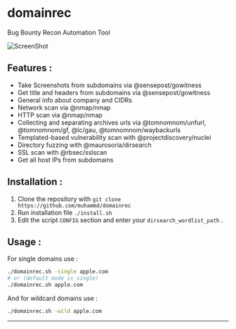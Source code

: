 # domainrec
Bug Bounty Recon Automation Tool

![ScreenShot](https://imgur.com/a/meBdtzA)


## Features :
- Take Screenshots from subdomains via @sensepost/gowitness
- Get title and headers from subdomains via @sensepost/gowitness
- General info about company and CIDRs
- Network scan via @nmap/nmap
- HTTP scan via @nmap/nmap
- Collecting and separating archives urls via @tomnomnom/unfurl, @tomnomnom/gf, @lc/gau, @tomnomnom/waybackurls
- Templated-based vulnerability scan with @projectdiscovery/nuclei
- Directory fuzzing with @maurosoria/dirsearch
- SSL scan with @rbsec/sslscan
- Get all host IPs from subdomains

## Installation :
1. Clone the repository with `git clone https://github.com/muhammd/domainrec`
2. Run installation file `./install.sh`
3. Edit the script `CONFIG` section and enter your `dirsearch_wordlist_path` .

## Usage :
For single domains use :
```bash
./domainrec.sh -single apple.com
# or (default mode is single)
./domainrec.sh apple.com
```
And for wildcard domains use :
```bash
./domainrec.sh -wild apple.com
```
---
